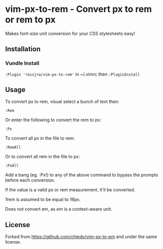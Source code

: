 **vim-px-to-rem**  -  Convert px to rem or rem to px
==================================
Makes font-size unit conversion for your CSS stylesheets easy!

Installation
------------------------
### Vundle Install
`:Plugin 'rossjrw/vim-px-to-rem'` in ~/.vimrc then `:PluginInstall`


Usage
-------------------------
To convert px to rem, visual select a bunch of text then:

```
:Rem
```

Or enter the following to convert the rem to px:

```
:Px
```

To convert all px in the file to rem:

```
:RemAll
```

Or to convert all rem in the file to px:

```
:PxAll
```

Add a bang (eg. :Px!) to any of the above command to bypass the prompts before each conversion.

If the value is a valid px or rem measurement, it'll be converted.

1rem is assumed to be equal to 16px.

Does not convert em, as em is a context-aware unit.


License
------------------------------------------------------
Forked from https://github.com/chiedo/vim-px-to-em and under the same license.
